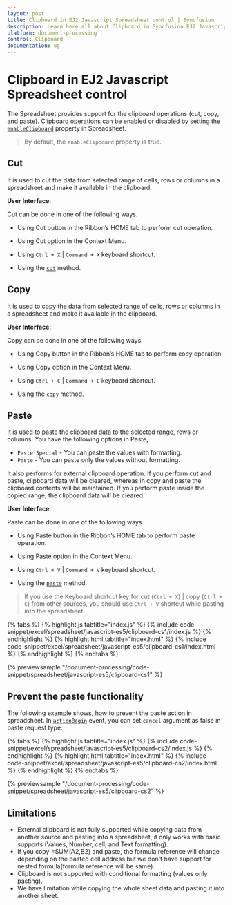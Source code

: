 ```yaml
---
layout: post
title: Clipboard in EJ2 Javascript Spreadsheet control | Syncfusion
description: Learn here all about Clipboard in Syncfusion EJ2 Javascript Spreadsheet control of Syncfusion Essential JS 2 and more.
platform: document-processing
control: Clipboard 
documentation: ug
---
```


# Clipboard in EJ2 Javascript Spreadsheet control

The Spreadsheet provides support for the clipboard operations (cut, copy, and paste). Clipboard operations can be enabled or disabled by setting the [`enableClipboard`](https://ej2.syncfusion.com/javascript/documentation/api/spreadsheet/#enableclipboard) property in Spreadsheet.
 
> By default, the `enableClipboard` property is true.

## Cut

It is used to cut the data from selected range of cells, rows or columns in a spreadsheet and make it available in the clipboard.

**User Interface**:

Cut can be done in one of the following ways.

* Using Cut button in the Ribbon’s HOME tab to perform cut operation.
* Using Cut option in the Context Menu.
* Using `Ctrl + X` | `Command + X` keyboard shortcut.

* Using the [`cut`](https://ej2.syncfusion.com/javascript/documentation/api/spreadsheet/#cut) method.
 
## Copy

It is used to copy the data from selected range of cells, rows or columns in a spreadsheet and make it available in the clipboard.

**User Interface**:

Copy can be done in one of the following ways.

* Using Copy button in the Ribbon’s HOME tab to perform copy operation.
* Using Copy option in the Context Menu.
* Using `Ctrl + C` | `Command + C` keyboard shortcut.

* Using the [`copy`](https://ej2.syncfusion.com/javascript/documentation/api/spreadsheet/#copy) method.

## Paste

It is used to paste the clipboard data to the selected range, rows or columns. You have the following options in Paste,

* `Paste Special` - You can paste the values with formatting.
* `Paste` - You can paste only the values without formatting.

It also performs for external clipboard operation. If you perform cut and paste, clipboard data will be cleared, whereas in copy and paste the clipboard contents will be maintained. If you perform paste inside the copied range, the clipboard data will be cleared.

**User Interface**:

Paste can be done in one of the following ways.

* Using Paste button in the Ribbon’s HOME tab to perform paste operation.
* Using Paste option in the Context Menu.
* Using `Ctrl + V` | `Command + V` keyboard shortcut.

* Using the [`paste`](https://ej2.syncfusion.com/javascript/documentation/api/spreadsheet/#paste) method.

> If you use the Keyboard shortcut key for cut (`Ctrl + X`) | copy (`Ctrl + C`) from other sources, you should use `Ctrl + V` shortcut while pasting into the spreadsheet.

{% tabs %}
{% highlight js tabtitle="index.js" %}
{% include code-snippet/excel/spreadsheet/javascript-es5/clipboard-cs1/index.js %}
{% endhighlight %}
{% highlight html tabtitle="index.html" %}
{% include code-snippet/excel/spreadsheet/javascript-es5/clipboard-cs1/index.html %}
{% endhighlight %}
{% endtabs %}

{% previewsample "/document-processing/code-snippet/spreadsheet/javascript-es5/clipboard-cs1" %}

## Prevent the paste functionality

The following example shows, how to prevent the paste action in spreadsheet. In [`actionBegin`](https://ej2.syncfusion.com/javascript/documentation/api/spreadsheet/#actionbegin) event, you can set `cancel` argument as false in paste request type.


{% tabs %}
{% highlight js tabtitle="index.js" %}
{% include code-snippet/excel/spreadsheet/javascript-es5/clipboard-cs2/index.js %}
{% endhighlight %}
{% highlight html tabtitle="index.html" %}
{% include code-snippet/excel/spreadsheet/javascript-es5/clipboard-cs2/index.html %}
{% endhighlight %}
{% endtabs %}

{% previewsample "/document-processing/code-snippet/spreadsheet/javascript-es5/clipboard-cs2" %}

## Limitations

* External clipboard is not fully supported while copying data from another source and pasting into a spreadsheet, it only works with basic supports (Values, Number, cell, and Text formatting).
* If you copy =SUM(A2,B2) and paste, the formula reference will change depending on the pasted cell address but we don't have support for nested formula(formula reference will be same).
* Clipboard is not supported with conditional formatting (values only pasting).
* We have limitation while copying the whole sheet data and pasting it into another sheet.